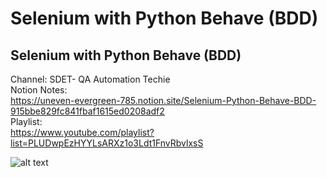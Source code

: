 # Selenium with Python Behave (BDD)
## Selenium with Python Behave (BDD) 
Channel: SDET- QA Automation Techie  
Notion Notes:  
https://uneven-evergreen-785.notion.site/Selenium-Python-Behave-BDD-915bbe829fc841fbaf1615ed0208adf2  
Playlist:  
https://www.youtube.com/playlist?list=PLUDwpEzHYYLsARXz1o3Ldt1FnvRbvlxsS

![alt text](https://i.ytimg.com/vi/JIyvAFBx2Fw/hqdefault.jpg?sqp=-oaymwEXCNACELwBSFryq4qpAwkIARUAAIhCGAE=&rs=AOn4CLC6MhaNog3smy_L_YyWDsN80BW9XA)